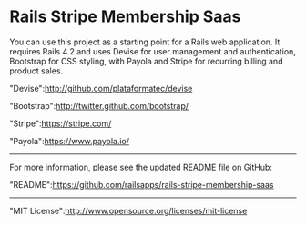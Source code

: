 Rails Stripe Membership Saas
========================

You can use this project as a starting point for a Rails web application. It requires Rails 4.2 and uses Devise for user management and authentication, Bootstrap for CSS styling, with Payola and Stripe for recurring billing and product sales.

"Devise":http://github.com/plataformatec/devise

"Bootstrap":http://twitter.github.com/bootstrap/

"Stripe":https://stripe.com/

"Payola":https://www.payola.io/

________________________

For more information, please see the updated README file on GitHub:

"README":https://github.com/railsapps/rails-stripe-membership-saas

________________________

"MIT License":http://www.opensource.org/licenses/mit-license
